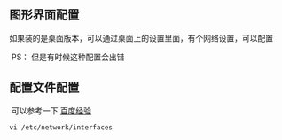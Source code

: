 ## 图形界面配置

​         如果装的是桌面版本，可以通过桌面上的设置里面，有个网络设置，可以配置

​         PS： 但是有时候这种配置会出错

## 配置文件配置

​         可以参考一下 [百度经验](https://jingyan.baidu.com/article/7f41ecec5d6014593d095ce0.html)

```shell
vi /etc/network/interfaces
```

​         













